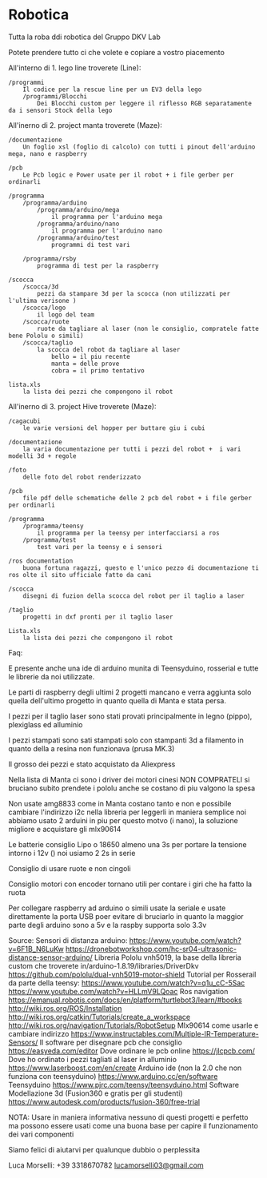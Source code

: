# Robotica

Tutta la roba ddi robotica del Gruppo DKV Lab

Potete prendere tutto ci che volete e copiare a vostro piacemento

All'interno di 1. lego line troverete (Line):

	/programmi
		Il codice per la rescue line per un EV3 della lego
		/programmi/Blocchi
			Dei Blocchi custom per leggere il riflesso RGB separatamente da i sensori Stock della lego

All'inerno di 2. project manta troverete (Maze):

	/documentazione
		Un foglio xsl (foglio di calcolo) con tutti i pinout dell'arduino mega, nano e raspberry 
		
	/pcb
		Le Pcb logic e Power usate per il robot + i file gerber per ordinarli
		
	/programma
		/programma/arduino
			/programma/arduino/mega
				il programma per l'arduino mega
			/programma/arduino/nano
				il programma per l'arduino nano
			/programma/arduino/test
				programmi di test vari
		
		/programma/rsby
			programma di test per la raspberry
	
	/scocca
		/scocca/3d
			pezzi da stampare 3d per la scocca (non utilizzati per l'ultima verisone )
		/scocca/logo
			il logo del team
		/scocca/ruote
			ruote da tagliare al laser (non le consiglio, compratele fatte bene Pololu o simili)
		/scocca/taglio
			la scocca del robot da tagliare al laser 
				bello = il piu recente
				manta = delle prove 
				cobra = il primo tentativo
				
	lista.xls 
		la lista dei pezzi che compongono il robot


All'inerno di 3. project Hive troverete (Maze):

	/cagacubi
		le varie versioni del hopper per buttare giu i cubi
		
	/documentazione
		la varia documentazione per tutti i pezzi del robot +  i vari modelli 3d + regole
	
	/foto
		delle foto del robot renderizzato
	
	/pcb 
		file pdf delle schematiche delle 2 pcb del robot + i file gerber per ordinarli
	
	/programma
		/programma/teensy
			il programma per la teensy per interfacciarsi a ros
		/programma/test
			test vari per la teensy e i sensori
	
	/ros documentation
		buona fortuna ragazzi, questo e l'unico pezzo di documentazione ti ros olte il sito ufficiale fatto da cani
	
	/scocca
		disegni di fuzion della scocca del robot per il taglio a laser
	
	/taglio
		progetti in dxf pronti per il taglio laser
		
	Lista.xls
		la lista dei pezzi che compongono il robot

Faq:

E presente anche una ide di arduino munita di Teensyduino, rosserial e tutte le librerie da noi utilizzate.

Le parti di raspberry degli ultimi 2 progetti mancano e verra aggiunta solo quella dell'ultimo progetto in quanto quella di Manta e stata persa.

I pezzi per il taglio laser sono stati provati principalmente in legno (pippo), plexiglass ed alluminio

I pezzi stampati sono sati stampati solo con stampanti 3d a filamento in quanto della a resina non funzionava (prusa MK.3)

Il grosso dei pezzi e stato acquistato da Aliexpress

Nella lista di Manta ci sono i driver dei motori cinesi NON COMPRATELI si bruciano subito prendete i pololu anche se costano di piu valgono la spesa

Non usate amg8833 come in Manta costano tanto e non e possibile cambiare l'indirizzo i2c nella libreria per leggerli in maniera semplice noi abbiamo usato 2 arduini in piu per questo motvo (i nano), la soluzione migliore e acquistare gli mlx90614

Le batterie consiglio Lipo o 18650 almeno una 3s per portare la tensione intorno i 12v () noi usiamo 2 2s in serie

Consiglio di usare ruote e non cingoli

Consiglio motori con encoder tornano utili per contare i giri che ha fatto la ruota

Per collegare raspberry ad arduino o simili usate la seriale e usate direttamente la porta USB poer evitare di bruciarlo in quanto la maggior parte degli arduino sono a 5v e la raspby supporta solo 3.3v


Source:
	Sensori di distanza arduino:
		https://www.youtube.com/watch?v=6F1B_N6LuKw
		https://dronebotworkshop.com/hc-sr04-ultrasonic-distance-sensor-arduino/
	Libreria Pololu vnh5019, la base della libreria custom che troverete in/arduino-1.8.19/libraries/DriverDkv
		https://github.com/pololu/dual-vnh5019-motor-shield
	Tutorial per Rosserail da parte della teensy:
		https://www.youtube.com/watch?v=q1u_cC-5Sac
		https://www.youtube.com/watch?v=HLLmV9LQoac
	Ros navigation
		https://emanual.robotis.com/docs/en/platform/turtlebot3/learn/#books
		http://wiki.ros.org/ROS/Installation
		http://wiki.ros.org/catkin/Tutorials/create_a_workspace
		http://wiki.ros.org/navigation/Tutorials/RobotSetup
	Mlx90614 come usarle e cambiare indirizzo
		https://www.instructables.com/Multiple-IR-Temperature-Sensors/
	Il software per disegnare pcb che consiglio
		https://easyeda.com/editor
	Dove ordinare le pcb online
		https://jlcpcb.com/
	Dove ho ordinato i pezzi tagliati al laser in alluminio
		https://www.laserboost.com/en/create
	Arduino ide (non la 2.0 che non funziona con teensyduino)
		https://www.arduino.cc/en/software
	Teensyduino
		https://www.pjrc.com/teensy/teensyduino.html
	Software Modellazione 3d (Fusion360 e gratis per gli studenti)
		https://www.autodesk.com/products/fusion-360/free-trial
	
	
	
NOTA:
Usare in maniera informativa nessuno di questi progetti e perfetto ma possono essere usati come una buona base per capire il funzionamento dei vari componenti
					
Siamo felici di aiutarvi per qualunque dubbio o perplessita

Luca Morselli:
+39 3318670782 
lucamorselli03@gmail.com
